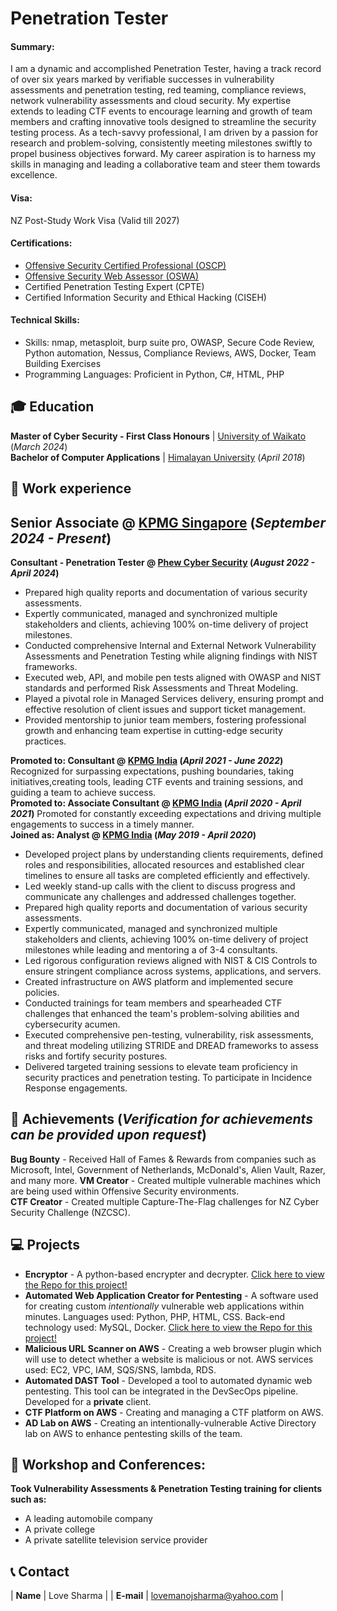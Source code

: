 # Penetration Tester
#### Summary: 
I am a dynamic and accomplished Penetration Tester, having a track record of over six years marked by verifiable successes in vulnerability assessments and penetration testing, red teaming, compliance reviews, network vulnerability assessments and cloud security. My expertise extends to leading CTF events to encourage learning and growth of team members and crafting innovative tools designed to streamline the security testing process. As a tech-savvy professional, I am driven by a passion for research and problem-solving, consistently meeting milestones swiftly to propel business objectives forward. My career aspiration is to harness my skills in managing and leading a collaborative team and steer them towards excellence.

#### Visa:
NZ Post-Study Work Visa (Valid till 2027)

#### Certifications:
- <a href="https://www.credential.net/cbe818dc-02df-42dd-b869-7ca39f1fb197" target="_blank">Offensive Security Certified Professional (OSCP)</a>
- <a href="https://www.credential.net/9f93940d-b1b3-4238-b941-9e735c015170" target="_blank">Offensive Security Web Assessor (OSWA)</a>
- Certified Penetration Testing Expert (CPTE)
- Certified Information Security and Ethical Hacking (CISEH)

#### Technical Skills:

- Skills: nmap, metasploit, burp suite pro, OWASP, Secure Code Review, Python automation, Nessus, Compliance Reviews, AWS, Docker, Team Building Exercises
- Programming Languages: Proficient in Python, C#, HTML, PHP
  
## 🎓 Education	  		
**Master of Cyber Security - First Class Honours** | <a href="https://waikato.ac.nz/" target="_blank">University of Waikato</a> (_March 2024_)	 			<br>
**Bachelor of Computer Applications** | <a href="https://www.himalayanuniversity.com/" target="_blank">Himalayan University</a> (_April 2018_)
  
## 💼 Work experience 
**Senior Associate @ <a href="https://kpmg.com.sg/" target="_blank">KPMG Singapore</a> (_September 2024 - Present_)**
- 

**Consultant - Penetration Tester @ <a href="https://phew.co.nz/" target="_blank">Phew Cyber Security</a> (_August 2022 - April 2024_)**
- Prepared high quality reports and documentation of various security assessments.
- Expertly communicated, managed and synchronized multiple stakeholders and clients, achieving 100% on-time delivery of project milestones.
- Conducted comprehensive Internal and External Network Vulnerability Assessments and Penetration Testing while aligning findings with NIST frameworks.
- Executed web, API, and mobile pen tests aligned with OWASP and NIST standards and performed Risk Assessments and Threat Modeling.
- Played a pivotal role in Managed Services delivery, ensuring prompt and effective resolution of client issues and support ticket management.
- Provided mentorship to junior team members, fostering professional growth and enhancing team expertise in cutting-edge security practices.
  
**Promoted to: Consultant @ <a href="https://kpmg.com/in/en/home/services/advisory/cyber-security.html" target="_blank">KPMG India</a> (_April 2021 - June 2022_)**
Recognized for surpassing expectations, pushing boundaries, taking initiatives,creating tools, leading CTF events and training sessions, and guiding a team to achieve success. <br>
**Promoted to: Associate Consultant @ <a href="https://kpmg.com/in/en/home/services/advisory/cyber-security.html" target="_blank">KPMG India</a> (_April 2020 - April 2021_)**
Promoted for constantly exceeding expectations and driving multiple engagements to success in a timely manner. <br>
**Joined as: Analyst @ <a href="https://kpmg.com/in/en/home/services/advisory/cyber-security.html" target="_blank">KPMG India</a> (_May 2019  - April 2020_)**
- Developed project plans by understanding clients requirements, defined roles and responsibilities, allocated resources and established clear timelines to ensure all tasks are completed efficiently and effectively.
- Led weekly stand-up calls with the client to discuss progress and communicate any challenges and addressed challenges together.
- Prepared high quality reports and documentation of various security assessments.
- Expertly communicated, managed and synchronized multiple stakeholders and clients, achieving 100% on-time delivery of project milestones while leading and mentoring a of 3-4 consultants.
- Led rigorous configuration reviews aligned with NIST & CIS Controls to ensure stringent compliance across systems, applications, and servers.
- Created infrastructure on AWS platform and implemented secure policies.
- Conducted trainings for team members and spearheaded CTF challenges that enhanced the team's problem-solving abilities and cybersecurity acumen.
- Executed comprehensive pen-testing, vulnerability, risk assessments, and threat modeling utilizing STRIDE and DREAD frameworks to assess risks and fortify security postures.
- Delivered targeted training sessions to elevate team proficiency in security practices and penetration testing.
To participate in Incidence Response engagements.

## 🔬 Achievements (_Verification for achievements can be provided upon request_)
**Bug Bounty** - Received Hall of Fames & Rewards from companies such as Microsoft, Intel, Government of Netherlands, McDonald's, Alien Vault, Razer, and many more. 
**VM Creator** - Created multiple vulnerable machines which are being used within Offensive Security environments.         
**CTF Creator** - Created multiple Capture-The-Flag challenges for NZ Cyber Security Challenge (NZCSC).
                 

## 💻 Projects
- **Encryptor** - A python-based encrypter and decrypter. <a href="https://github.com/lovethewor1d/encrypter" target="_blank">Click here to view the Repo for this project!</a>
- **Automated Web Application Creator for Pentesting** - A software used for creating custom _intentionally_ vulnerable web applications within minutes. Languages used: Python, PHP, HTML, CSS. Back-end technology used: MySQL, Docker. <a href="https://github.com/lovethewor1d/Automated-Web-App-Creator" target="_blank">Click here to view the Repo for this project!</a>
- **Malicious URL Scanner on AWS** - Creating a web browser plugin which will use to detect whether a website is malicious or not. AWS services used: EC2, VPC, IAM, SQS/SNS, lambda, RDS.
- **Automated DAST Tool** - Developed a tool to automated dynamic web pentesting. This tool can be integrated in the DevSecOps pipeline. Developed for a **private** client.
- **CTF Platform on AWS** - Creating and managing a CTF platform on AWS.
- **AD Lab on AWS** - Creating an intentionally-vulnerable Active Directory lab on AWS to enhance pentesting skills of the team.
  
## 🎤 Workshop and Conferences:
**Took Vulnerability Assessments & Penetration Testing training for clients such as:**
- A leading automobile company
- A private college
- A private satellite television service provider

## 📞 Contact

| **Name**   | Love Sharma | 
| **E-mail**   | <a href="mailto:lovemanojsharma@yahoo.com">lovemanojsharma@yahoo.com</a> | 

